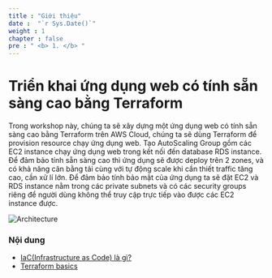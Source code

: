 ```yaml
---
title : "Giới thiệu"
date :  "`r Sys.Date()`" 
weight : 1 
chapter : false
pre : " <b> 1. </b> "
---
```

# Triển khai ứng dụng web có tính sẵn sàng cao bằng Terraform


Trong workshop này, chúng ta sẽ xây dựng một ứng dụng web có tính sẵn sàng cao bằng Terraform trên AWS Cloud, chúng ta sẽ dùng Terraform để provision resource chạy ứng dụng web. Tạo AutoScaling Group gồm các EC2 instance chạy ứng dụng web trong kết nối đến database RDS instance. Để đảm bảo tính sẵn sàng cao thì ứng dụng sẽ được deploy trên 2 zones, và có khả năng cân bằng tải cùng với tự động scale khi cần thiết traffic tăng cao, cần xử lí lớn. Để đảm bảo tính bảo mật của ứng dụng ta sẽ đặt EC2 và RDS instance nằm trong các private subnets và có các security groups riêng để người dùng không thể truy cập trực tiếp vào được các EC2 instance được.

![Architecture](/images/main-arc.png)

### Nội dung
  - [IaC(Infrastructure as Code) là gì?](1.1-Iac/)
  - [Terraform basics](1.2-Terraform/)